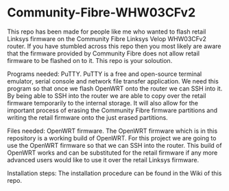 # Community-Fibre-WHW03CFv2

This repo has been made for people like me who wanted to flash retail Linksys firmware on the Community Fibre Linksys Velop WHW03CFv2 router. If you have stumbled across this repo then you most likely are aware that the firmware provided by Community Fibre does not allow retail firmware to be flashed on to it. This repo is your soloution.

Programs needed:
PuTTY. PuTTY is a free and open-source terminal emulator, serial console and network file transfer application. We need this program so that once we flash OpenWRT onto the router we can SSH into it. By being able to SSH into the router we are able to copy over the retail firmware temporarily to the internal storage. It will also allow for the important process of erasing the Community Fibre firmware partitions and writing the retail firmware onto the just erased partitions.

Files needed:
OpenWRT firmware. The OpenWRT firmware which is in this repository is a working build of OpenWRT. For this project we are going to use the OpenWRT firmware so that we can SSH into the router. This build of OpenWRT works and can be substituted for the retail firmware if any more advanced users would like to use it over the retail Linksys firmware.

Installation steps:
The installation procedure can be found in the Wiki of this repo.
